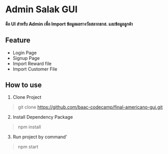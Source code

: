 # Admin Salak GUI
#### คือ UI สำหรับ Admin เพื่อ Import ข้อมูลผลรางวัลสลากธกส. และข้อมูลลูกค้า

## Feature
* Login Page
* Signup Page
* Import Reward file
* Import Customer File

## How to use
1. Clone Project
> git clone https://github.com/baac-codecamp/final-americano-gui.git
2. Install Dependency Package
> npm install
3. Run project by command'
> npm start
